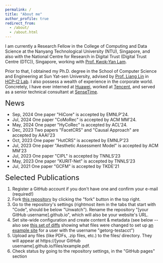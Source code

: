 ```yaml
---
permalink: /
title: "About me"
author_profile: true
redirect_from: 
  - /about/
  - /about.html
---
```


I am currently a Research Fellow in the College of Computing and Data Science at the Nanyang Technological University (NTU), Singapore, and also with the National Centre for Research in Digital Trust (Digital Trust Centre (DTC)), Singapore, working with [Prof. Kwok-Yan Lam](https://personal.ntu.edu.sg/kwokyan.lam/). 

Prior to that, I obtained my Ph.D. degree in the School of Computer Science and Engineering at Sun Yat-sen University, advised by [Prof. Liang Lin](http://www.linliang.net/) in [HCP-I2 Lab](https://www.sysu-hcp.net/home/). I also possess a wealth of experience in the corporate world. Concretely, I have ever interned at [Huawei](https://www.huawei.com/cn/?ic_medium=direct&ic_source=surlent), worked at [Tencent](https://www.tencent.com/en-us/), and served as a senior technical consultant at [SenseTime](https://www.sensetime.com/en).

<font size="5">News</font>
* Sep, 2024   One paper "HiCore" is accepted by EMNLP'24. 
* Jul, 2024   One paper "CoMoRec" is accepted by ACM MM'24. 
* May, 2024   One paper "HyCoRec" is accepted by ACL'24.
* Dec, 2023   Two papers "FacetCRS" and "Causal Approach" are accepted by AAAI'23
* Oct, 2023   One paper "HutCRS" is accepted by EMNLP'23
* Jul, 2023   One paper "Aesthetic Assessment Model" is accepted by ACM MM'23
* Jul, 2023   One paper "CIPL" is accepted by TNNLS'23
* May, 2023   One paper "KURIT-Net" is accepted by TNNLS'23
* Jul, 2021   One paper "GCFM" is accepted by TKDE'21


<font size="5">Selected Publications</font>
1. Register a GitHub account if you don't have one and confirm your e-mail (required!)
1. Fork [this repository](https://github.com/academicpages/academicpages.github.io) by clicking the "fork" button in the top right. 
1. Go to the repository's settings (rightmost item in the tabs that start with "Code", should be below "Unwatch"). Rename the repository "[your GitHub username].github.io", which will also be your website's URL.
1. Set site-wide configuration and create content & metadata (see below -- also see [this set of diffs](http://archive.is/3TPas) showing what files were changed to set up [an example site](https://getorg-testacct.github.io) for a user with the username "getorg-testacct")
1. Upload any files (like PDFs, .zip files, etc.) to the files/ directory. They will appear at https://[your GitHub username].github.io/files/example.pdf.  
1. Check status by going to the repository settings, in the "GitHub pages" section
